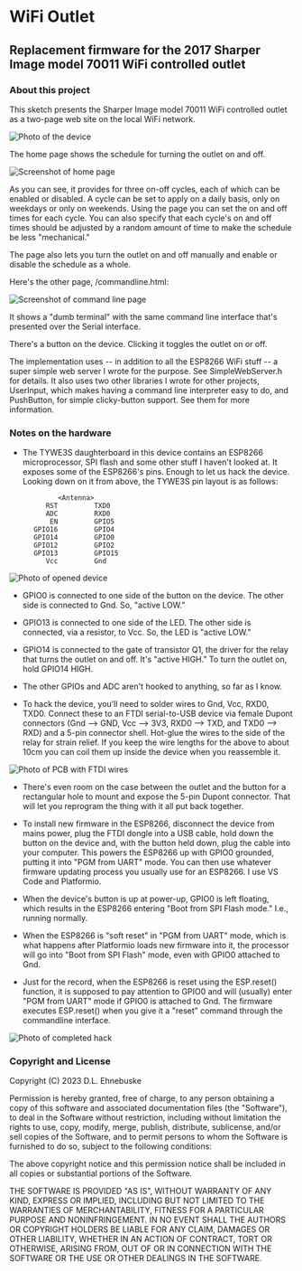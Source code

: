 # WiFi Outlet

## Replacement firmware for the 2017 Sharper Image model 70011 WiFi controlled outlet

### About this project

This sketch presents the Sharper Image model 70011 WiFi controlled outlet as a two-page web site 
on the local WiFi network. 

![Photo of the device](./doc/Front.jpg "Pristine WiFi outlet")

The home page shows the schedule for turning the outlet on and off. 

![Screenshot of home page](./doc/HomePage.jpg "Home page")

As you can see, it provides for three on-off cycles, each of which can be enabled or disabled. A 
cycle can be set to apply on a daily basis, only on weekdays or only on weekends. Using the page 
you can set the on and off times for each cycle. You can also specify that each cycle's on and 
off times should be adjusted by a random amount of time to make the schedule be less "mechanical." 

The page also lets you turn the outlet on and off manually and enable or disable the schedule as a 
whole.

Here's the other page, /commandline.html:

![Screenshot of command line page](./doc/Commandline.jpg "The commandline page")

It shows a "dumb terminal" with the same command line interface that's presented over the Serial 
interface. 

There's a button on the device. Clicking it toggles the outlet on or off.

The implementation uses -- in addition to all the ESP8266 WiFi stuff -- a super simple web 
server I wrote for the purpose. See SimpleWebServer.h for details. It also uses two other 
libraries I wrote for other projects, UserInput, which makes having a command line 
interpreter easy to do, and PushButton, for simple clicky-button support. See them for more 
information.

### Notes on the hardware

* The TYWE3S daughterboard in this device contains an ESP8266 microprocessor, SPI flash and 
  some other stuff I haven't looked at. It exposes some of the ESP8266's pins. Enough to
  let us hack the device. Looking down on it from above, the TYWE3S pin layout is as follows: 

```
            <Antenna>
         RST         TXD0
         ADC         RXD0
          EN         GPIO5
      GPIO16         GPIO4
      GPIO14         GPIO0
      GPIO12         GPIO2
      GPIO13         GPIO15
         Vcc         Gnd
```
![Photo of opened device](./doc/Insides.jpg "The insides of the device")

* GPIO0 is connected to one side of the button on the device. The other side is connected to 
  Gnd. So, "active LOW."

* GPIO13 is connected to one side of the LED. The other side is connected, via a resistor, to 
  Vcc. So, the LED is "active LOW."

* GPIO14 is connected to the gate of transistor Q1, the driver for the relay that turns the 
  outlet on and off. It's "active HIGH." To turn the outlet on, hold GPIO14 HIGH.

* The other GPIOs and ADC aren't hooked to anything, so far as I know.

* To hack the device, you'll need to solder wires to Gnd, Vcc, RXD0, TXD0. Connect these to an 
  FTDI serial-to-USB device via female Dupont connectors (Gnd --> GND, Vcc --> 3V3, RXD0 --> TXD, 
  and TXD0 --> RXD) and a 5-pin connector shell. Hot-glue the wires to the side of the relay for 
  strain relief. If you keep the wire lengths for the above to about 10cm you can coil them up 
  inside the device when you reassemble it.

![Photo of PCB with FTDI wires](./doc/FTDIWires.jpg "With wires")

* There's even room on the case between the outlet and the button for a rectangular hole to 
  mount and expose the 5-pin Dupont connector. That will let you reprogram the thing with it 
  all put back together.

* To install new firmware in the ESP8266, disconnect the device from mains power, plug the FTDI 
  dongle into a USB cable, hold down the button on the device and, with the button held down, 
  plug the cable into your computer. This powers the ESP8266 up with GPIO0 grounded, putting it 
  into "PGM from UART" mode. You can then use whatever firmware updating process you usually use 
  for an ESP8266. I use VS Code and Platformio.
  
* When the device's button is up at power-up, GPIO0 is left floating, which results in the ESP8266 
  entering "Boot from SPI Flash mode." I.e., running normally. 

* When the ESP8266 is "soft reset" in "PGM from UART" mode, which is what happens after 
  Platformio loads new firmware into it, the processor will go into "Boot from SPI Flash" mode, 
  even with GPIO0 attached to Gnd. 

* Just for the record, when the ESP8266 is reset using the ESP.reset() function, it is supposed to 
  pay attention to GPIO0 and will (usually) enter "PGM from UART" mode if GPIO0 is attached to 
  Gnd. The firmware executes ESP.reset() when you give it a "reset" command through the 
  commandline interface. 

![Photo of completed hack](./doc/TheOutlet.jpg "The completed hack")

### Copyright and License

Copyright (C) 2023 D.L. Ehnebuske

Permission is hereby granted, free of charge, to any person obtaining a copy
of this software and associated documentation files (the "Software"), to deal
in the Software without restriction, including without limitation the rights
to use, copy, modify, merge, publish, distribute, sublicense, and/or sell
copies of the Software, and to permit persons to whom the Software is
furnished to do so, subject to the following conditions:

The above copyright notice and this permission notice shall be included in all
copies or substantial portions of the Software.

THE SOFTWARE IS PROVIDED "AS IS", WITHOUT WARRANTY OF ANY KIND, EXPRESS OR
IMPLIED, INCLUDING BUT NOT LIMITED TO THE WARRANTIES OF MERCHANTABILITY,
FITNESS FOR A PARTICULAR PURPOSE AND NONINFRINGEMENT. IN NO EVENT SHALL THE
AUTHORS OR COPYRIGHT HOLDERS BE LIABLE FOR ANY CLAIM, DAMAGES OR OTHER
LIABILITY, WHETHER IN AN ACTION OF CONTRACT, TORT OR OTHERWISE, ARISING FROM,
OUT OF OR IN CONNECTION WITH THE SOFTWARE OR THE USE OR OTHER DEALINGS IN THE
SOFTWARE. 
